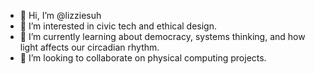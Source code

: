 - 👋 Hi, I’m @lizziesuh
- 👀 I’m interested in civic tech and ethical design.
- 🌱 I’m currently learning about democracy, systems thinking, and how light affects our circadian rhythm.
- 💞️ I’m looking to collaborate on physical computing projects.

<!---
lizziesuh/lizziesuh is a ✨ special ✨ repository because its `README.md` (this file) appears on your GitHub profile.
You can click the Preview link to take a look at your changes.
--->
